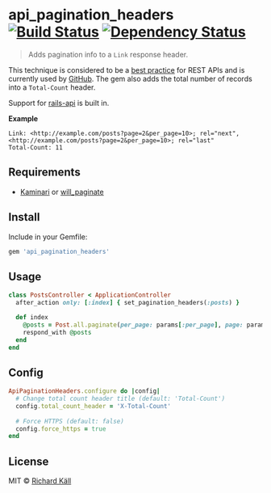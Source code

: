 # api_pagination_headers [![Build Status](https://img.shields.io/codeship/e218bba0-c8c5-0132-1d54-2e67424578fa.svg)](https://codeship.com/projects/75115) [![Dependency Status](https://gemnasium.com/richardkall/api_pagination_headers.svg)](https://gemnasium.com/richardkall/api_pagination_headers)

> Adds pagination info to a `Link` response header.

This technique is considered to be a [best practice](http://www.vinaysahni.com/best-practices-for-a-pragmatic-restful-api#pagination) for REST APIs and is currently used by [GitHub](http://developer.github.com/v3/#pagination). The gem also adds the total number of records into a `Total-Count` header.

Support for [rails-api](https://github.com/rails-api/rails-api) is built in.

**Example**

```
Link: <http://example.com/posts?page=2&per_page=10>; rel="next", <http://example.com/posts?page=2&per_page=10>; rel="last"
Total-Count: 11
```

## Requirements

- [Kaminari](https://github.com/amatsuda/kaminari) or [will_paginate](https://github.com/mislav/will_paginate)

## Install

Include in your Gemfile:

```ruby
gem 'api_pagination_headers'
```

## Usage

```ruby
class PostsController < ApplicationController
  after_action only: [:index] { set_pagination_headers(:posts) }

  def index
    @posts = Post.all.paginate(per_page: params[:per_page], page: params[:page])
    respond_with @posts
  end
end
```

## Config

```ruby
ApiPaginationHeaders.configure do |config|
  # Change total count header title (default: 'Total-Count')
  config.total_count_header = 'X-Total-Count'
  
  # Force HTTPS (default: false)
  config.force_https = true
end
```

## License

MIT &copy; [Richard Käll](http://richardkall.se)
